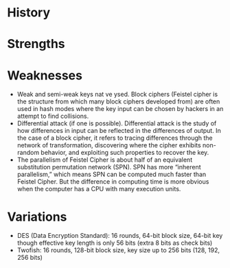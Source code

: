 # History

# Strengths

# Weaknesses
* Weak and semi-weak keys nat ve ysed. Block ciphers (Feistel cipher is the structure from which many block ciphers developed from) are often used in hash modes where the key input can be chosen by hackers in an attempt to find collisions.
* Differential attack (if one is possible). Differential attack is the study of how differences in input can be reflected in the differences of output. In the case of a block cipher, it refers to tracing differences through the network of transformation, discovering where the cipher exhibits non-random behavior, and exploiting such properties to recover the key.
* The parallelism of Feistel Cipher is about half of an equivalent substitution permutation network (SPN). SPN has more “inherent parallelism,” which means SPN can be computed much faster than Feistel Cipher. But the difference in computing time is more obvious when the computer has a CPU with many execution units.

# Variations
* DES (Data Encryption Standard): 16 rounds, 64-bit block size, 64-bit key though effective key length is only 56 bits (extra 8 bits as check bits)
* Twofish: 16 rounds, 128-bit block size, key size up to 256 bits (128, 192, 256 bits)
